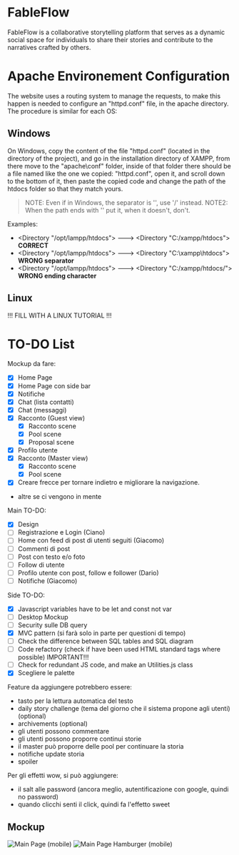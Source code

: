 # FableFlow
FableFlow is a collaborative storytelling platform that serves as a dynamic social space for individuals to share their stories and contribute to the narratives crafted by others.

# Apache Environement Configuration
The website uses a routing system to manage the requests, to make this happen is needed to configure an "httpd.conf" file, in the apache directory.
The procedure is similar for each OS:

## Windows
On Windows, copy the content of the file "httpd.conf" (located in the directory of the project), and go in the installation directory of XAMPP, from there move to the "apache\conf\" folder, inside of that folder there should be a file named like the one we copied: "httpd.conf", open it, and scroll down to the bottom of it, then paste the copied code and change the path of the htdocs folder so that they match yours.
> NOTE: Even if in Windows, the separator is '\', use '/' instead.
> NOTE2: When the path ends with '\' put it, when it doesn't, don't.

Examples:
- <Directory "/opt/lampp/htdocs"> ---> <Directory "C:/xampp/htdocs"> **CORRECT**
- <Directory "/opt/lampp/htdocs"> ---> <Directory "C:\xampp\htdocs"> **WRONG separator**
- <Directory "/opt/lampp/htdocs"> ---> <Directory "C:/xampp/htdocs/"> **WRONG ending character**

## Linux
!!! FILL WITH A LINUX TUTORIAL !!!

# TO-DO List
Mockup da  fare:
- [x] Home Page 
- [x] Home Page con side bar
- [x] Notifiche
- [x] Chat (lista contatti)
- [x] Chat (messaggi)
- [x] Racconto (Guest view)
    - [x] Racconto scene
    - [x] Pool scene
    - [x] Proposal scene
- [x] Profilo utente
- [X] Racconto (Master view)
    - [X] Racconto scene 
    - [x] Pool scene
- [X] Creare frecce per tornare indietro e migliorare la navigazione.
+ altre se ci vengono in mente

Main TO-DO:
- [X] Design
- [ ] Registrazione e Login (Ciano)
- [ ] Home con feed di post di utenti seguiti (Giacomo)
- [ ] Commenti di post
- [ ] Post con testo e/o foto
- [ ] Follow di utente
- [ ] Profilo utente con post, follow e follower (Dario)
- [ ] Notifiche (Giacomo)

Side TO-DO:
- [X] Javascript variables have to be let and const not var
- [ ] Desktop Mockup
- [ ] Security sulle DB query
- [X] MVC pattern (si farà solo in parte per questioni di tempo)
- [ ] Check the difference between SQL tables and SQL diagram
- [ ] Code refactory (check if have been used HTML standard tags where possible) IMPORTANT!!!
- [ ] Check for redundant JS code, and make an Utilities.js class
- [X] Scegliere le palette

Feature da aggiungere potrebbero essere:
- tasto per la lettura automatica del testo
- daily story challenge (tema del giorno che il sistema propone agli utenti) (optional)
- archivements (optional)
- gli utenti possono commentare
- gli utenti possono proporre continui storie
- il master può proporre delle pool per continuare la storia
- notifiche update storia
- spoiler

Per gli effetti wow, si può aggiungere:
- il salt alle password (ancora meglio, autentificazione con google, quindi no password)
- quando clicchi senti il click, quindi fa l'effetto sweet

## Mockup
![Main Page (mobile)](https://github.com/IGieckI/FableFlow/assets/52384860/210674b1-eea4-47c9-8da4-065bda3152a1)
![Main Page Hamburger (mobile)](https://github.com/IGieckI/FableFlow/assets/52384860/8fbeb592-5b46-48f0-86d2-3b8daf65731b)
